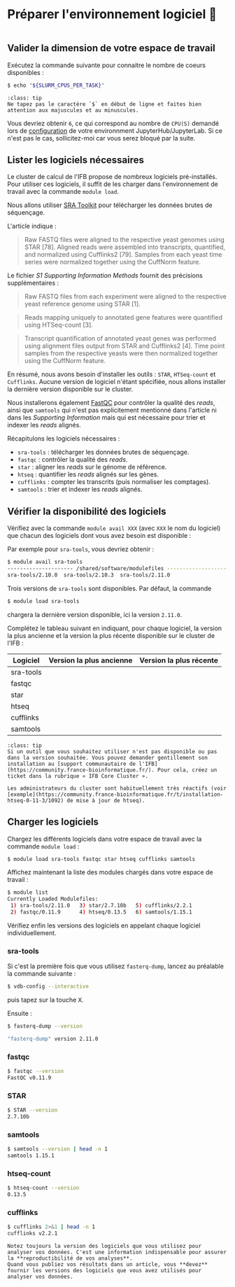 # Préparer l'environnement logiciel 🧰

```{contents}
```

## Valider la dimension de votre espace de travail 

Exécutez la commande suivante pour connaitre le nombre de coeurs disponibles : 

```bash
$ echo "${SLURM_CPUS_PER_TASK}"
```

```{admonition} Rappel
:class: tip
Ne tapez pas le caractère `$` en début de ligne et faites bien attention aux majuscules et au minuscules.
```

Vous devriez obtenir `6`, ce qui correspond au nombre de `CPU(S)` demandé lors de [configuration](0_intro.md) de votre environnment JupyterHub/JupyterLab. Si ce n'est pas le cas, sollicitez-moi car vous serez bloqué par la suite.


## Lister les logiciels nécessaires

Le cluster de calcul de l'IFB propose de nombreux logiciels pré-installés. Pour utiliser ces logiciels, il suffit de les charger dans l'environnement de travail avec la commande `module load`.


Nous allons utiliser [SRA Toolkit](https://github.com/ncbi/sra-tools) pour télécharger les données brutes de séquençage.

L'article indique :

> Raw FASTQ files were aligned to the respective yeast genomes using STAR [78]. Aligned reads were assembled into transcripts, quantified, and normalized using Cufflinks2 [79]. Samples from each yeast time series were normalized together using the CuffNorm feature.

Le fichier *S1 Supporting Information Methods* fournit des précisions supplémentaires :

> Raw FASTQ files from each experiment were aligned to the respective yeast reference genome using STAR [1].

> Reads mapping uniquely to annotated gene features were quantified using HTSeq-count [3].

> Transcript quantification of annotated yeast genes was performed using alignment files output from STAR and Cufflinks2 [4]. Time point samples from the respective yeasts were then normalized together using the CuffNorm feature.

En résumé, nous avons besoin d'installer les outils : `STAR`, `HTSeq-count` et `Cufflinks`. Aucune version de logiciel n'étant spécifiée, nous allons installer la dernière version disponible sur le cluster.

Nous installerons également [FastQC](https://www.bioinformatics.babraham.ac.uk/projects/fastqc/) pour contrôler la qualité des *reads*, ainsi que `samtools` qui n'est pas explicitement mentionné dans l'article ni dans les *Supporting Information* mais qui est nécessaire pour trier et indexer les *reads* alignés.

Récapitulons les logiciels nécessaires :

- `sra-tools` : télécharger les données brutes de séquençage.
- `fastqc` : contrôler la qualité des *reads*.
- `star` : aligner les *reads* sur le génome de référence.
- `htseq` : quantifier les *reads* alignés sur les gènes.
- `cufflinks` : compter les transcrits (puis normaliser les comptages).
- `samtools` : trier et indexer les *reads* alignés.


## Vérifier la disponibilité des logiciels

Vérifiez avec la commande `module avail XXX` (avec `XXX` le nom du logiciel) que chacun des logiciels dont vous avez besoin est disponible :

Par exemple pour `sra-tools`, vous devriez obtenir :

```bash
$ module avail sra-tools
--------------------- /shared/software/modulefiles ----------------------
sra-tools/2.10.0  sra-tools/2.10.3  sra-tools/2.11.0
```

Trois versions de `sra-tools` sont disponibles. Par défaut, la commande 


```bash
$ module load sra-tools
```

chargera la dernière version disponible, ici la version `2.11.0`.

Complétez le tableau suivant en indiquant, pour chaque logiciel, la version la plus ancienne et la version la plus récente disponible sur le cluster de l'IFB :

| Logiciel  | Version la plus ancienne | Version la plus récente |
|-----------|--------------------------|-------------------------|
| sra-tools |                          |                         |
| fastqc    |                          |                         |
| star      |                          |                         |
| htseq     |                          |                         |
| cufflinks |                          |                         |
| samtools  |                          |                         |



```{admonition} Que faire si un logiciel n'est pas disponible ?
:class: tip
Si un outil que vous souhaitez utiliser n'est pas disponible ou pas dans la version souhaitée. Vous pouvez demander gentillement son installation au [support communautaire de l'IFB](https://community.france-bioinformatique.fr/). Pour cela, créez un ticket dans la rubrique « IFB Core Cluster ».

Les administrateurs du cluster sont habituellement très réactifs (voir [exemple](https://community.france-bioinformatique.fr/t/installation-htseq-0-11-3/1092) de mise à jour de htseq).
```

## Charger les logiciels

Chargez les différents logiciels dans votre espace de travail avec la commande `module load` :

```bash
$ module load sra-tools fastqc star htseq cufflinks samtools
```

Affichez maintenant la liste des modules chargés dans votre espace de travail :

```bash
$ module list
Currently Loaded Modulefiles:
 1) sra-tools/2.11.0   3) star/2.7.10b   5) cufflinks/2.2.1  
 2) fastqc/0.11.9      4) htseq/0.13.5   6) samtools/1.15.1  
```

Vérifiez enfin les versions des logiciels en appelant chaque logiciel individuellement.

### sra-tools

Si c'est la première fois que vous utilisez `fasterq-dump`, lancez au préalable la commande suivante :

```bash
$ vdb-config --interactive
```
puis tapez sur la touche <kbd>X</kbd>.

Ensuite :
```bash
$ fasterq-dump --version

"fasterq-dump" version 2.11.0
```

### fastqc

```bash
$ fastqc --version
FastQC v0.11.9
```

### STAR
```bash
$ STAR --version
2.7.10b
```

### samtools

```bash
$ samtools --version | head -n 1
samtools 1.15.1
```

### htseq-count

```bash
$ htseq-count --version
0.13.5
```

### cufflinks

```bash
$ cufflinks 2>&1 | head -n 1
cufflinks v2.2.1
```


```{important}
Notez toujours la version des logiciels que vous utilisez pour analyser vos données. C'est une information indispensable pour assurer la **reproductibilité de vos analyses**.
Quand vous publiez vos résultats dans un article, vous **devez** fournir les versions des logiciels que vous avez utilisés pour analyser vos données.
```
